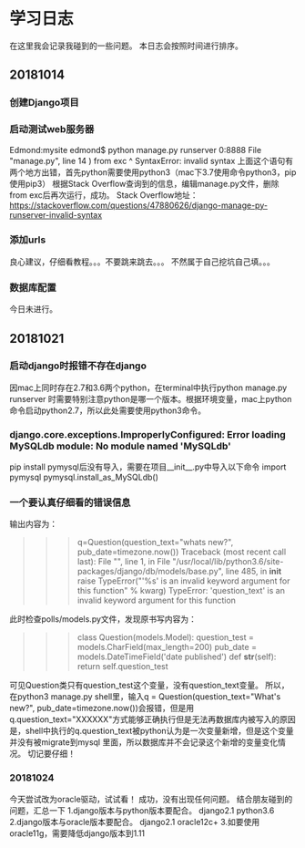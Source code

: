 # 学习日志
在这里我会记录我碰到的一些问题。
本日志会按照时间进行排序。
## 20181014
### 创建Django项目

### 启动测试web服务器
Edmond:mysite edmond$ python manage.py runserver 0:8888
  File "manage.py", line 14
    ) from exc
         ^
SyntaxError: invalid syntax
上面这个语句有两个地方出错，首先python需要使用python3（mac下3.7使用命令python3，pip使用pip3）
根据Stack Overflow查询到的信息，编辑manage.py文件，删除from exc后再次运行，成功。
Stack Overflow地址：https://stackoverflow.com/questions/47880626/django-manage-py-runserver-invalid-syntax
### 添加urls
良心建议，仔细看教程。。。不要跳来跳去。。。
不然属于自己挖坑自己填。。。
### 数据库配置
今日未进行。
## 20181021
### 启动django时报错不存在django
因mac上同时存在2.7和3.6两个python，在terminal中执行python manage.py runserver 时需要特别注意python是哪一个版本。根据环境变量，mac上python命令启动python2.7，所以此处需要使用python3命令。
### django.core.exceptions.ImproperlyConfigured: Error loading MySQLdb module: No module named 'MySQLdb'
pip install pymysql后没有导入，需要在项目__init__.py中导入以下命令
import pymysql
pymysql.install_as_MySQLdb()
### 一个要认真仔细看的错误信息
输出内容为：
>>> q=Question(question_text="whats new?", pub_date=timezone.now())
Traceback (most recent call last):
  File "<console>", line 1, in <module>
  File "/usr/local/lib/python3.6/site-packages/django/db/models/base.py", line 485, in __init__
    raise TypeError("'%s' is an invalid keyword argument for this function" % kwarg)
TypeError: 'question_text' is an invalid keyword argument for this function

此时检查polls/models.py文件，发现原书写内容为：
>>> class Question(models.Model):
    question_test = models.CharField(max_length=200)
    pub_date = models.DateTimeField('date published')
    def __str__(self):
        return self.question_test

可见Question类只有question_test这个变量，没有question_text变量。
所以，在python3 manage.py shell里，输入q = Question(question_text="What's new?", pub_date=timezone.now())会报错，但是用q.question_text="XXXXXX"方式能够正确执行但是无法再数据库内被写入的原因是，shell中执行的q.question_text被python认为是一次变量新增，但是这个变量并没有被migrate到mysql 里面，所以数据库并不会记录这个新增的变量变化情况。
切记要仔细！
### 20181024
今天尝试改为oracle驱动，试试看！
成功，没有出现任何问题。
结合朋友碰到的问题，汇总一下
1.django版本与python版本要配合。
    django2.1 python3.6
2.django版本与oracle版本要配合。
    django2.1 oracle12c+
3.如要使用oracle11g，需要降低django版本到1.11
